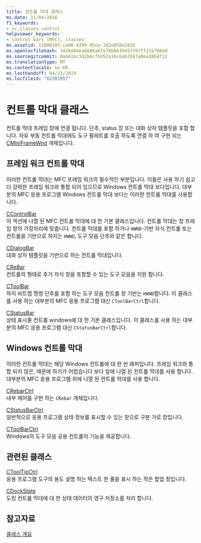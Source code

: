 ```yaml
---
title: 컨트롤 막대 클래스
ms.date: 11/04/2016
f1_keywords:
- vc.classes.control
helpviewer_keywords:
- control bars [MFC], classes
ms.assetid: 11009103-cad8-4309-85ce-3d2e858e1818
ms.openlocfilehash: 3426d84eab888a6fe78b663945776fff2fe708dd
ms.sourcegitcommit: 0ab61bc3d2b6cfbd52a16c6ab2b97a8ea1864f12
ms.translationtype: MT
ms.contentlocale: ko-KR
ms.lasthandoff: 04/23/2019
ms.locfileid: "62301957"
---
```

# <a name="control-bar-classes"></a>컨트롤 막대 클래스

컨트롤 막대 프레임 창에 연결 됩니다. 단추, status 창 또는 대화 상자 템플릿을 포함 합니다. 자유 부동 컨트롤 막대에도 도구 팔레트를 호출 하도록 연결 하 여 구현 되는 [CMiniFrameWnd](../mfc/reference/cminiframewnd-class.md) 개체입니다.

## <a name="framework-control-bars"></a>프레임 워크 컨트롤 막대

이러한 컨트롤 막대는 MFC 프레임 워크의 필수적인 부분입니다. 이들은 사용 하기 쉽고 더 강력한 프레임 워크와 통합 되어 있으므로 Windows 컨트롤 막대 보다입니다. 대부분의 MFC 응용 프로그램 Windows 컨트롤 막대 보다는 이러한 컨트롤 막대를 사용합니다.

[CControlBar](../mfc/reference/ccontrolbar-class.md)<br/>
이 섹션에 나열 된 MFC 컨트롤 막대에 대 한 기본 클래스입니다. 컨트롤 막대는 창 프레임 창의 가장자리에 맞춥니다. 컨트롤 막대를 포함 하거나 `HWND`-기반 자식 컨트롤 또는 컨트롤을 기반으로 하지는 `HWND`, 도구 모음 단추와 같은 합니다.

[CDialogBar](../mfc/reference/cdialogbar-class.md)<br/>
대화 상자 템플릿을 기반으로 하는 컨트롤 막대입니다.

[CReBar](../mfc/reference/crebar-class.md)<br/>
컨트롤의 형태로 추가 자식 창을 포함할 수 있는 도구 모음을 지원 합니다.

[CToolBar](../mfc/reference/ctoolbar-class.md)<br/>
하지 비트맵 명령 단추를 포함 하는 도구 모음 컨트롤 창 기반는 `HWND`합니다. 이 클래스를 사용 하는 대부분의 MFC 응용 프로그램 대신 `CToolBarCtrl`합니다.

[CStatusBar](../mfc/reference/cstatusbar-class.md)<br/>
상태 표시줄 컨트롤 windows에 대 한 기본 클래스입니다. 이 클래스를 사용 하는 대부분의 MFC 응용 프로그램 대신 `CStatusBarCtrl`합니다.

## <a name="windows-control-bars"></a>Windows 컨트롤 막대

이러한 컨트롤 막대는 해당 Windows 컨트롤에 대 한 씬 래퍼입니다. 프레임 워크와 통합 되지 않은, 때문에 하기가 어렵습니다 보다 앞에 나열 된 컨트롤 막대를 사용 합니다. 대부분의 MFC 응용 프로그램 위에 나열 된 컨트롤 막대를 사용 합니다.

[CRebarCtrl](../mfc/reference/crebarctrl-class.md)<br/>
내부 제어를 구현 하는 `CRebar` 개체입니다.

[CStatusBarCtrl](../mfc/reference/cstatusbarctrl-class.md)<br/>
일반적으로 응용 프로그램 상태 정보를 표시할 수 있는 창으로 구분 가로 창입니다.

[CToolBarCtrl](../mfc/reference/ctoolbarctrl-class.md)<br/>
Windows의 도구 모음 공용 컨트롤의 기능을 제공합니다.

## <a name="related-classes"></a>관련된 클래스

[CToolTipCtrl](../mfc/reference/ctooltipctrl-class.md)<br/>
응용 프로그램 도구의 용도 설명 하는 텍스트 한 줄을 표시 하는 작은 팝업 창입니다.

[CDockState](../mfc/reference/cdockstate-class.md)<br/>
도킹 컨트롤 막대에 대 한 상태 데이터의 영구 저장소를 처리 합니다.

## <a name="see-also"></a>참고자료

[클래스 개요](../mfc/class-library-overview.md)
